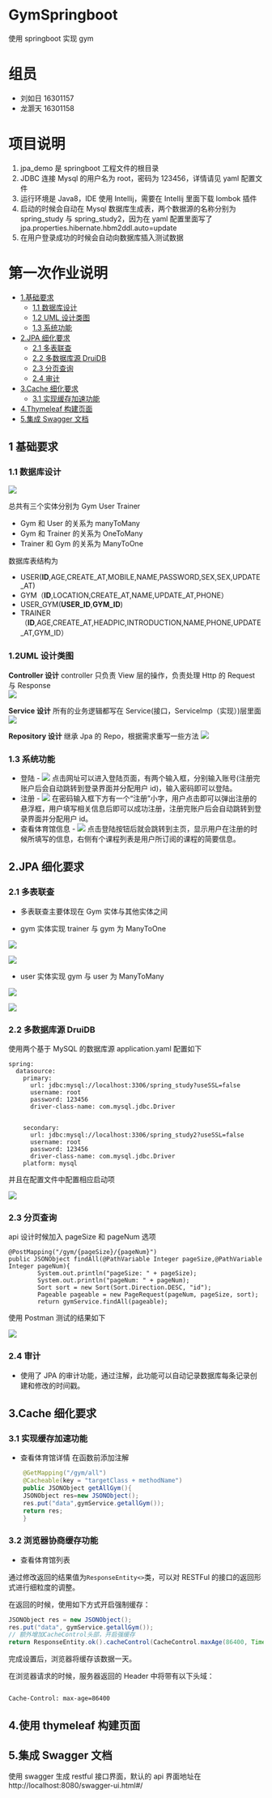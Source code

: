 # GymSpringboot

使用 springboot 实现 gym

# 组员

-   刘如日 16301157
-   龙灏天 16301158

# 项目说明

1. jpa_demo 是 springboot 工程文件的根目录
2. JDBC 连接 Mysql 的用户名为 root，密码为 123456，详情请见 yaml 配置文件
3. 运行环境是 Java8，IDE 使用 Intellij，需要在 Intellij 里面下载 lombok 插件
4. 启动的时候会自动在 Mysql 数据库生成表，两个数据源的名称分别为 spring_study 与 spring_study2，因为在 yaml 配置里面写了 jpa.properties.hibernate.hbm2ddl.auto=update
5. 在用户登录成功的时候会自动向数据库插入测试数据

<!-- TOC -->

# 第一次作业说明

-   [1.基础要求](#1基础要求)
    -   [1.1 数据库设计](#11数据库设计)
    -   [1.2 UML 设计类图](#12UML设计类图)
    -   [1.3 系统功能](#13系统功能)
-   [2.JPA 细化要求](#2JPA细化要求)
    -   [2.1 多表联查](#21多表联查)
    -   [2.2 多数据库源 DruiDB](#22多数据库源DruiDB)
    -   [2.3 分页查询](#23分页查询)
    -   [2.4 审计](#24审计)
-   [3.Cache 细化要求](#3Cache细化要求)
    -   [3.1 实现缓存加速功能](#31实现缓存加速功能)
-   [4.Thymeleaf 构建页面](#4Thymeleaf构建页面)
-   [5.集成 Swagger 文档](#5集成Swagger文档)
      <!-- /TOC -->

## 1 基础要求

### 1.1 数据库设计

![](/docImage/GymSpringERModel.png)

总共有三个实体分别为 Gym User Trainer

-   Gym 和 User 的关系为 manyToMany
-   Gym 和 Trainer 的关系为 OneToMany
-   Trainer 和 Gym 的关系为 ManyToOne

数据库表结构为

-   USER(**ID**,AGE,CREATE_AT,MOBILE,NAME,PASSWORD,SEX,SEX,UPDATE_AT)
-   GYM（**ID**,LOCATION,CREATE_AT,NAME,UPDATE_AT,PHONE）
-   USER_GYM(**USER_ID**,**GYM_ID**)
-   TRAINER（**ID**,AGE,CREATE_AT,HEADPIC,INTRODUCTION,NAME,PHONE,UPDATE_AT,GYM_ID）

### 1.2UML 设计类图

**Controller 设计**
controller 只负责 View 层的操作，负责处理 Http 的 Request 与 Response  
![](/docImage/controllerDesign.png)

**Service 设计**
所有的业务逻辑都写在 Service(接口，ServiceImp（实现）)层里面  
![](/docImage/serviceDesign.png)

**Repository 设计**
继承 Jpa 的 Repo，根据需求重写一些方法
![](/docImage/repoDesign.png)

### 1.3 系统功能

-   登陆 -
    ![](/docImage/loginPage.png)
    点击网址可以进入登陆页面，有两个输入框，分别输入账号(注册完账户后会自动跳转到登录界面并分配用户 id)，输入密码即可以登陆。
-   注册 -
    ![](/docImage/registerPage.png)
    在密码输入框下方有一个“注册”小字，用户点击即可以弹出注册的悬浮框，用户填写相关信息后即可以成功注册，注册完账户后会自动跳转到登录界面并分配用户 id。
-   查看体育馆信息 -
    ![](/docImage/mainPage.png)
    点击登陆按钮后就会跳转到主页，显示用户在注册的时候所填写的信息，右侧有个课程列表是用户所订阅的课程的简要信息。

## 2.JPA 细化要求

### 2.1 多表联查

-   多表联查主要体现在 Gym 实体与其他实体之间

-   gym 实体实现 trainer 与 gym 为 ManyToOne

![](/docImage/gym_trainer.png)

![](/docImage/trainer_gym.png)

-   user 实体实现 gym 与 user 为 ManyToMany

![](/docImage/gym_user.png)

![](/docImage/user_gym.png)

### 2.2 多数据库源 DruiDB

使用两个基于 MySQL 的数据库源 application.yaml 配置如下

    spring:
      datasource:
        primary:
          url: jdbc:mysql://localhost:3306/spring_study?useSSL=false
          username: root
          password: 123456
          driver-class-name: com.mysql.jdbc.Driver


        secondary:
          url: jdbc:mysql://localhost:3306/spring_study2?useSSL=false
          username: root
          password: 123456
          driver-class-name: com.mysql.jdbc.Driver
        platform: mysql

并且在配置文件中配置相应启动项

![](docImage/mutil_datasource.png)

### 2.3 分页查询

api 设计时候加入 pageSize 和 pageNum 选项

    @PostMapping("/gym/{pageSize}/{pageNum}")
    public JSONObject findAll(@PathVariable Integer pageSize,@PathVariable Integer pageNum){
            System.out.println("pageSize: " + pageSize);
            System.out.println("pageNum: " + pageNum);
            Sort sort = new Sort(Sort.Direction.DESC, "id");
            Pageable pageable = new PageRequest(pageNum, pageSize, sort);
            return gymService.findAll(pageable);

使用 Postman 测试的结果如下

![](docImage/postmanTestPageQuery.png)

### 2.4 审计

-   使用了 JPA 的审计功能，通过注解，此功能可以自动记录数据库每条记录创建和修改的时间戳。

## 3.Cache 细化要求

### 3.1 实现缓存加速功能

-   查看体育馆详情
    在函数前添加注解

```java
    @GetMapping("/gym/all")
    @Cacheable(key = "targetClass + methodName")
    public JSONObject getAllGym(){
    JSONObject res=new JSONObject();
    res.put("data",gymService.getallGym());
    return res;
    }
```

### 3.2 浏览器协商缓存功能

-   查看体育馆列表

通过修改返回的结果值为`ResponseEntity<>`类，可以对 RESTFul 的接口的返回形式进行细粒度的调整。

在返回的时候，使用如下方式开启强制缓存：

```java
JSONObject res = new JSONObject();
res.put("data", gymService.getallGym());
// 额外增加CacheControl头部，开启强缓存
return ResponseEntity.ok().cacheControl(CacheControl.maxAge(86400, TimeUnit.SECONDS)).body(res);
```

完成设置后，浏览器将缓存该数据一天。

在浏览器请求的时候，服务器返回的 Header 中将带有以下头域：

```text

Cache-Control: max-age=86400

```

## 4.使用 thymeleaf 构建页面

## 5.集成 Swagger 文档

使用 swagger 生成 restful 接口界面，默认的 api 界面地址在http://localhost:8080/swagger-ui.html#/
